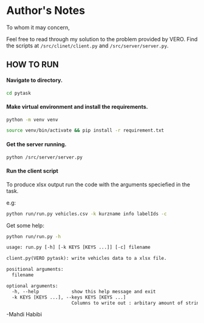 # Author's Notes

To whom it may concern,

Feel free to read through my solution to the problem provided by VERO.
Find the scripts at `/src/clinet/client.py` and `/src/server/server.py`.

## HOW TO RUN

#### Navigate to directory.

```sh
cd pytask
```

#### Make virtual environment and install the requirements.

```sh
python -m venv venv
```

```sh
source venv/bin/activate && pip install -r requirement.txt
```

#### Get the server running.
```sh
python /src/server/server.py
```

#### Run the client script

To produce xlsx output run the code with the arguments speciefied in the task.

e.g:
```sh
python run/run.py vehicles.csv -k kurzname info labelIds -c
```

Get some help:
```sh
python run/run.py -h
```

```txt
usage: run.py [-h] [-k KEYS [KEYS ...]] [-c] filename

client.py(VERO pytask): write vehicles data to a xlsx file.

positional arguments:
  filename

optional arguments:
  -h, --help            show this help message and exit
  -k KEYS [KEYS ...], --keys KEYS [KEYS ...]
                        Columns to write out : arbitary amount of strings
```

-Mahdi Habibi
